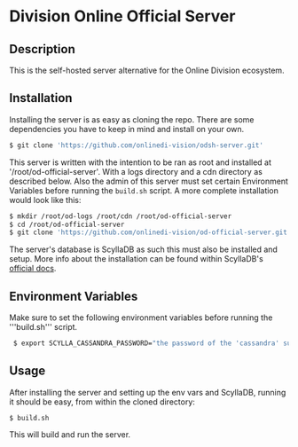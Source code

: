 # Division Online Official Server
## Description
This is the self-hosted server alternative for the Online Division ecosystem.
## Installation
Installing the server is as easy as cloning the repo. There are some dependencies you have to keep in mind and install on your own.
```sh
$ git clone 'https://github.com/onlinedi-vision/odsh-server.git'
```
This server is written with the intention to be ran as root and installed at '/root/od-official-server'. With a logs directory and a cdn directory as described below.
Also the admin of this server must set certain Environment Variables before running the ```build.sh``` script.
A more complete installation would look like this:
```sh
$ mkdir /root/od-logs /root/cdn /root/od-official-server
$ cd /root/od-official-server
$ git clone 'https://github.com/onlinedi-vision/od-official-server.git'
```
The server's database is ScyllaDB as such this must also be installed and setup. More info about the installation can be found within ScyllaDB's [official docs](https://opensource.docs.scylladb.com/stable/getting-started/install-scylla/index.html).
## Environment Variables
Make sure to set the following environment variables before running the '''build.sh''' script.
```sh
 $ export SCYLLA_CASSANDRA_PASSWORD="the password of the 'cassandra' superuser of the scylladb instance"
```
## Usage
After installing the server and setting up the env vars and ScyllaDB, running it should be easy, from within the cloned directory:
```
$ build.sh
```
This will build and run the server.
